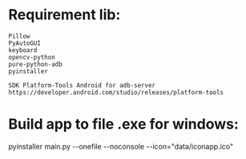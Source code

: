 # Requirement lib:
    Pillow
    PyAutoGUI
    keyboard
    opencv-python
    pure-python-adb
    pyinstaller

    SDK Platform-Tools Android for adb-server
    https://developer.android.com/studio/releases/platform-tools

# Build app to file .exe for windows:
pyinstaller main.py --onefile --noconsole --icon="data/iconapp.ico"